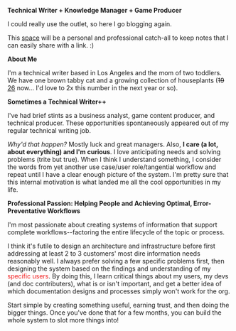 **Technical Writer + Knowledge Manager + Game Producer**

I could really use the outlet, so here I go blogging again. 

This [space](2025/06/21/about-this-blog.html) will be a personal and professional catch-all to keep notes that I can easily share with a link. :)

**About Me**

I'm a technical writer based in Los Angeles and the mom of two toddlers. We have one brown tabby cat and a growing collection of houseplants (<s>19</s> [26](2025/07/05/what-i-did-during-mid-year-break.html#plants) now... I'd love to 2x this number in the next year or so). 


**Sometimes a Technical Writer++**

I've had brief stints as a business analyst, game content producer, and technical producer. These opportunities spontaneously appeared out of my regular technical writing job. 

_Why'd that happen?_ Mostly luck and great managers. Also, **I care (a lot, about everything) and I'm curious**. I love anticipating needs and solving problems (trite but true). When I think I understand something, I consider the words from yet another use case/user role/tangential workflow and repeat until I have a clear enough picture of the system. I'm pretty sure that this internal motivation is what landed me all the cool opportunities in my life. 


**Professional Passion: Helping People and Achieving Optimal, Error-Preventative Workflows**

I'm most passionate about creating systems of information that support complete workflows--factoring the entire lifecycle of the topic or process.

I think it's futile to design an architecture and infrastructure before first addressing at least 2 to 3 customers' most dire information needs reasonably well. I always prefer solving a few specific problems first, then designing the system based on the findings and understanding of my <font color="#F21B1B">specific users</font>. By doing this, I learn critical things about my users, my devs (and doc contributers), what is or isn't important, and get a better idea of which documentation designs and processes simply won't work for the org. 

Start simple by creating something useful, earning trust, and then doing the bigger things. Once you've done that for a few months, you can build the whole system to slot more things into!